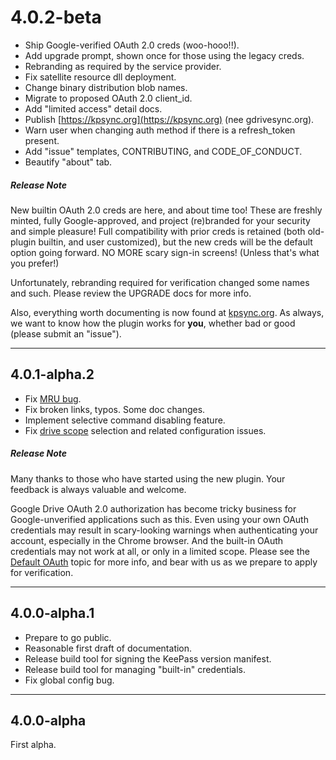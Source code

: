 # 4.0.2-beta
* Ship Google-verified OAuth 2.0 creds (woo-hooo!!).
* Add upgrade prompt, shown once for those using the legacy creds.
* Rebranding as required by the service provider.
* Fix satellite resource dll deployment.
* Change binary distribution blob names.
* Migrate to proposed OAuth 2.0 client_id.
* Add "limited access" detail docs.
* Publish [https://kpsync.org](https://kpsync.org) (nee gdrivesync.org).
* Warn user when changing auth method if there is a refresh_token
present.
* Add "issue" templates, CONTRIBUTING, and CODE_OF_CONDUCT.
* Beautify "about" tab.

##### Release Note
New builtin OAuth 2.0 creds are here, and about time too!
These are freshly minted, fully Google-approved, and project
(re)branded for your security and simple pleasure!  Full 
compatibility with prior creds is retained (both old-plugin builtin,
and user customized), but the new creds will be the default option
going forward.  NO MORE scary sign-in screens! (Unless that's what
you prefer!)

Unfortunately, rebranding required for verification changed
some names and such.  Please review the UPGRADE docs for more
info.

Also, everything worth documenting is now found at
[kpsync.org](https://kpsync.org).  As always, we want to know
how the plugin works for **you**, whether bad or good (please
submit an "issue").

---
## 4.0.1-alpha.2
* Fix [MRU bug](https://github.com/walterpg/google-drive-sync/issues/2).
* Fix broken links, typos.  Some doc changes.
* Implement selective command disabling feature.
* Fix [drive scope](https://github.com/walterpg/google-drive-sync/issues/3)
selection and related configuration issues.

##### Release Note
Many thanks to those who have started using the new plugin.  Your
feedback is always valuable and welcome.

Google Drive OAuth 2.0 authorization has become tricky business for Google-unverified
applications such as this.  Even using your own OAuth credentials may 
result in scary-looking warnings when authenticating your account, especially
in the Chrome browser.  And the built-in OAuth credentials may not work at all,
or only in a limited scope.  Please see the
[Default OAuth](https://github.com/walterpg/google-drive-sync/issues/3#issuecomment-637851334)
topic for more info, and bear with us as we prepare to apply for verification.

---
## 4.0.0-alpha.1
* Prepare to go public.
* Reasonable first draft of documentation.
* Release build tool for signing the KeePass version manifest.
* Release build tool for managing "built-in" credentials.
* Fix global config bug.

---
## 4.0.0-alpha
First alpha.